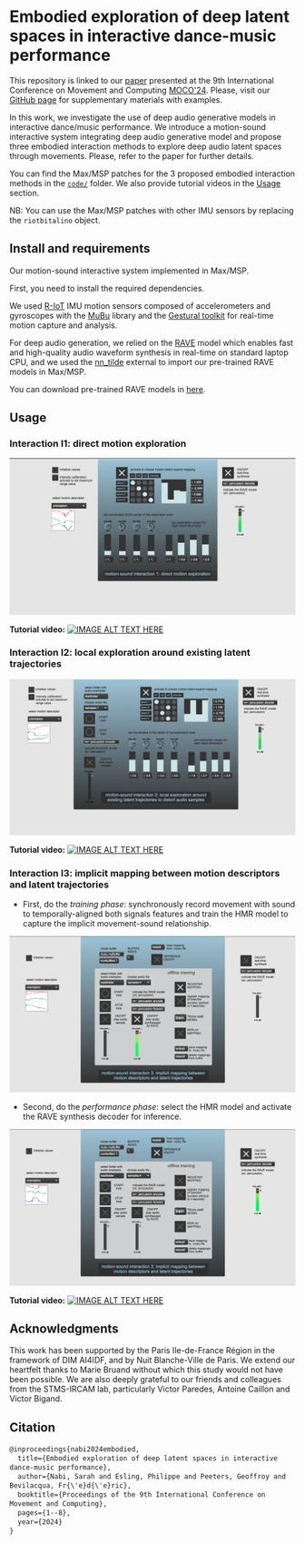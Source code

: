 # Embodied exploration of deep latent spaces in interactive dance-music performance

This repository is linked to our [paper](https://hal.science/hal-04602229) presented at the 9th International Conference on Movement and Computing [MOCO'24](https://moco24.movementcomputing.org/). Please, visit our [GitHub page](https://ircam-ismm.github.io/embodied-latent-exploration/) for supplementary materials with examples.

In this work, we investigate the use of deep audio generative models in interactive dance/music performance. We introduce a motion-sound interactive system integrating deep audio generative model and propose three embodied interaction methods to explore deep audio latent spaces through movements. Please, refer to the paper for further details.


You can find the Max/MSP patches for the 3 proposed embodied interaction methods in the [`code/`](https://github.com/ircam-ismm/embodied-latent-exploration/tree/main/code) folder. We also provide tutorial videos in the [Usage](#usage) section.

NB: You can use the Max/MSP patches with other IMU sensors by replacing the `riotbitalino` object.


## Install and requirements

Our motion-sound interactive system implemented in Max/MSP. 

First, you need to install the required dependencies.

We used [R-IoT](https://ismm.ircam.fr/riot/) IMU motion sensors composed of accelerometers and gyroscopes with the [MuBu](https://ismm.ircam.fr/mubu/) library and the [Gestural toolkit](https://github.com/ircam-ismm/Gestural-Sound-Toolkit) for real-time motion capture and analysis. 

For deep audio generation, we relied on the [RAVE](https://github.com/acids-ircam/RAVE) model which enables fast and high-quality audio waveform synthesis in real-time on standard laptop CPU, and we used the [nn_tilde](https://github.com/acids-ircam/nn_tilde) external to import our pre-trained RAVE models in Max/MSP. 

You can download pre-trained RAVE models in [here](https://acids-ircam.github.io/rave_models_download).

## Usage 

### Interaction I1: direct motion exploration

![interaction1](./docs/assets/img/interaction1.png)

**Tutorial video:**
[![IMAGE ALT TEXT HERE](https://img.youtube.com/vi/YEnCDyyMONs/0.jpg)](https://www.youtube.com/watch?v=YEnCDyyMONs)

### Interaction I2: local exploration around existing latent trajectories

![interaction2](./docs/assets/img/interaction2.png)

**Tutorial video:**
[![IMAGE ALT TEXT HERE](https://img.youtube.com/vi/Ys-JO3fACQ0&t=2s/0.jpg)](https://www.youtube.com/watch?v=Ys-JO3fACQ0&t=2s)


### Interaction I3: implicit mapping between motion descriptors and latent trajectories

- First, do the *training phase*: synchronously record movement with sound to temporally-aligned both signals features and train the HMR model to capture the implicit movement-sound relationship.

![interaction3_train](./docs/assets/img/interaction3_train.png)

- Second, do the *performance phase*: select the HMR model and activate the RAVE synthesis decoder for inference.

![interaction3_inference](./docs/assets/img/interaction3_inference.png)

**Tutorial video:**
[![IMAGE ALT TEXT HERE](https://img.youtube.com/vi/SRlr5qbBy0E/0.jpg)](https://www.youtube.com/watch?v=SRlr5qbBy0E)


## Acknowledgments

This work has been supported by the Paris Ile-de-France Région in the framework of DIM AI4IDF, and by Nuit Blanche-Ville de Paris. We extend our heartfelt thanks to Marie Bruand without which this study would not have been possible. We are also deeply grateful to our friends and colleagues from the STMS-IRCAM lab, particularly Victor Paredes, Antoine Caillon and Victor Bigand.

## Citation
```
@inproceedings{nabi2024embodied,
  title={Embodied exploration of deep latent spaces in interactive dance-music performance},
  author={Nabi, Sarah and Esling, Philippe and Peeters, Geoffroy and Bevilacqua, Fr{\'e}d{\'e}ric},
  booktitle={Proceedings of the 9th International Conference on Movement and Computing},
  pages={1--8},
  year={2024}
}
```